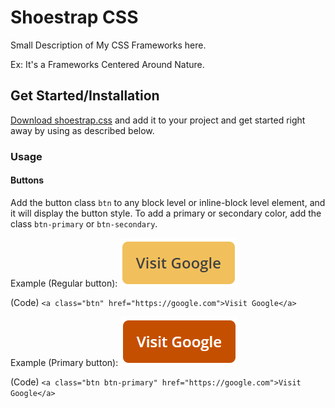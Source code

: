 # Shoestrap CSS

Small Description of My CSS Frameworks here.


Ex: It's a Frameworks Centered Around Nature.

## Get Started/Installation

[Download shoestrap.css](css/main.css) and add it to your project and get started right away by using as described below.

### Usage

#### Buttons
Add the button class `btn` to any block level or inline-block level element, and it will display the button style. To add a primary or secondary color, add the class `btn-primary` or `btn-secondary`.

Example (Regular button):
![Button with dark grey text and yellow background.](images/btn-example.png)

(Code)
`<a class="btn" href="https://google.com">Visit Google</a>`

Example (Primary button):
![Button with white text and orange background.](images/primary-btn-example.png)

(Code)
`<a class="btn btn-primary" href="https://google.com">Visit Google</a>`